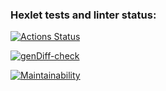 ### Hexlet tests and linter status:
[![Actions Status](https://github.com/fairwind2k/backend-project-46/workflows/hexlet-check/badge.svg)](https://github.com/fairwind2k/backend-project-46/actions)

[![genDiff-check](https://github.com/fairwind2k/backend-project-46/actions/workflows/genDiff-check.yml/badge.svg)](https://github.com/fairwind2k/backend-project-46/actions)

[![Maintainability](https://api.codeclimate.com/v1/badges/eef05403244f66d8a0be/maintainability)](https://codeclimate.com/github/fairwind2k/backend-project-46/maintainability)
